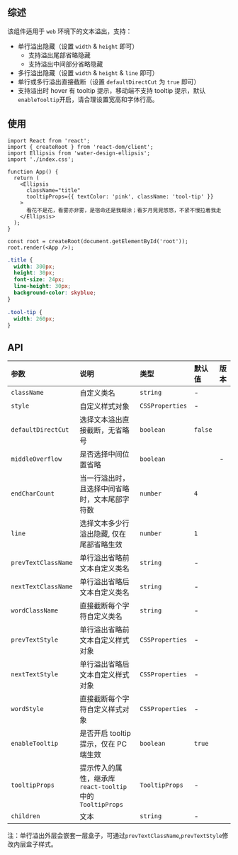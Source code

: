 ## 综述

该组件适用于 `web` 环境下的文本溢出，支持：

- 单行溢出隐藏（设置 `width` & `height` 即可）
  - 支持溢出尾部省略隐藏
  - 支持溢出中间部分省略隐藏
- 多行溢出隐藏（设置 `width` & `height` & `line` 即可）
- 单行或多行溢出直接截断（设置 `defaultDirectCut` 为 `true` 即可）
- 支持溢出时 hover 有 tooltip 提示，移动端不支持 tooltip 提示，默认`enableTooltip`开启，请合理设置宽高和字体行高。

## 使用

```tsx
import React from 'react';
import { createRoot } from 'react-dom/client';
import Ellipsis from 'water-design-ellipsis';
import './index.css';

function App() {
  return (
    <Ellipsis
      className="title"
      tooltipProps={{ textColor: 'pink', className: 'tool-tip' }}
    >
      看花不是花，看雾亦非雾，是宿命还是我糊涂；看岁月晃晃悠悠，不紧不慢拉着我走
    </Ellipsis>
  );
}

const root = createRoot(document.getElementById('root'));
root.render(<App />);
```

```css
.title {
  width: 300px;
  height: 30px;
  font-size: 24px;
  line-height: 30px;
  background-color: skyblue;
}

.tool-tip {
  width: 260px;
}
```

## API

| 参数                | 说明                                                    | 类型            | 默认值  | 版本 |
| :------------------ | :------------------------------------------------------ | :-------------- | :------ | :--- |
| `className`         | 自定义类名                                              | `string`        | -       |      |
| `style`             | 自定义样式对象                                          | `CSSProperties` | -       |      |
| `defaultDirectCut`  | 选择文本溢出直接截断，无省略号                          | `boolean`       | `false` |      |
| `middleOverflow`    | 是否选择中间位置省略                                    | `boolean`       |         | -    |
| `endCharCount`      | 当一行溢出时，且选择中间省略时，文本尾部字符数          | `number`        | `4`     |      |
| `line`              | 选择文本多少行溢出隐藏, 仅在尾部省略生效                | `number`        | `1`     |      |
| `prevTextClassName` | 单行溢出省略前文本自定义类名                            | `string`        | -       |      |
| `nextTextClassName` | 单行溢出省略后文本自定义类名                            | `string`        | -       |      |
| `wordClassName`     | 直接截断每个字符自定义类名                              | `string`        | -       |      |
| `prevTextStyle`     | 单行溢出省略前文本自定义样式对象                        | `CSSProperties` | -       |      |
| `nextTextStyle`     | 单行溢出省略后文本自定义样式对象                        | `CSSProperties` | -       |      |
| `wordStyle`         | 直接截断每个字符自定义样式对象                          | `CSSProperties` | -       |      |
| `enableTooltip`     | 是否开启 tooltip 提示，仅在 PC 端生效                   | `boolean`       | `true`  |      |
| `tooltipProps`      | 提示传入的属性，继承库`react-tooltip`中的`TooltipProps` | `TooltipProps`  | -       |      |
| `children`          | 文本                                                    | `string`        | -       |      |

注：单行溢出外层会嵌套一层盒子，可通过`prevTextClassName`,`prevTextStyle`修改内层盒子样式。

